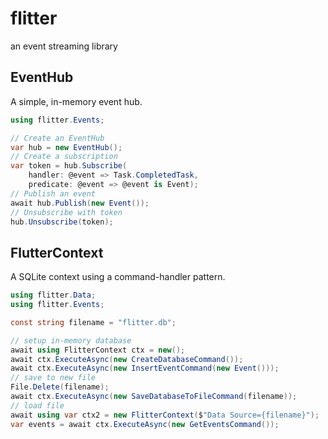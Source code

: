 # flitter

an event streaming library

## EventHub

A simple, in-memory event hub.

``` csharp
using flitter.Events;

// Create an EventHub
var hub = new EventHub();
// Create a subscription
var token = hub.Subscribe(
	handler: @event => Task.CompletedTask,
	predicate: @event => @event is Event);
// Publish an event
await hub.Publish(new Event());
// Unsubscribe with token
hub.Unsubscribe(token);
```

## FlutterContext

A SQLite context using a command-handler pattern.

``` csharp
using flitter.Data;
using flitter.Events;

const string filename = "flitter.db";

// setup in-memory database
await using FlitterContext ctx = new();
await ctx.ExecuteAsync(new CreateDatabaseCommand());
await ctx.ExecuteAsync(new InsertEventCommand(new Event()));
// save to new file
File.Delete(filename);
await ctx.ExecuteAsync(new SaveDatabaseToFileCommand(filename));
// load file
await using var ctx2 = new FlitterContext($"Data Source={filename}");
var events = await ctx.ExecuteAsync(new GetEventsCommand());
```